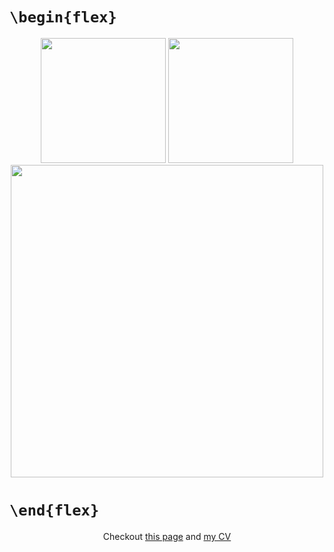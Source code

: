 # `\begin{flex}`
<div align="center" >
<img height="200px" src="https://github-readme-stats.vercel.app/api?username=iliayar&show_icons=true&theme=radical" />
<img height="200px" src="https://github-readme-stats.vercel.app/api/top-langs/?username=iliayar&layout=compact&theme=radical&hide=Jupyter Notebook" />
</div>

<div align="center" >
<a href="https://codestats.net/users/iliayar"><img width="500px" src="https://codestats-readme.vercel.app/api?username=iliayar&theme=radical" /></a>
</div>
<!--
<div align="center" >
<img src="https://codestats-readme.vercel.app/api/history/?username=iliayar&theme=radical&card_width=500&hide=org,Terminal (Zsh)" />
</div>
--!>


# `\end{flex}`

<div align="center">
Checkout <a href="https://iliayar.ru">this page</a> and <a href="https://iliayar.ru/public-notes/cv/cv.pdf">my CV</a>
</div>
